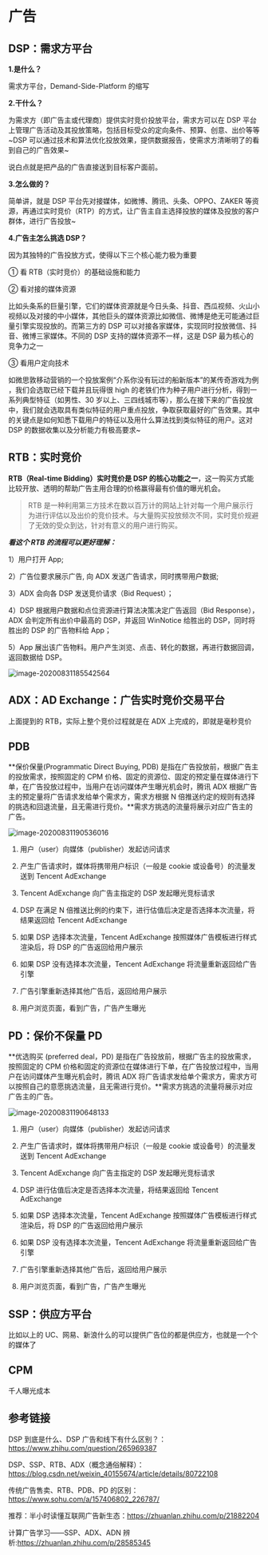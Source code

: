 # 广告

## DSP：需求方平台

**1.是什么？**

需求方平台，Demand-Side-Platform 的缩写

**2.干什么？**

为需求方（即广告主或代理商）提供实时竞价投放平台，需求方可以在 DSP 平台上管理广告活动及其投放策略，包括目标受众的定向条件、预算、创意、出价等等~DSP 可以通过技术和算法优化投放效果，提供数据报告，使需求方清晰明了的看到自己的广告效果~

说白点就是把产品的广告直接送到目标客户面前。

**3.怎么做的？**

简单讲，就是 DSP 平台先对接媒体，如微博、腾讯、头条、OPPO、ZAKER 等资源，再通过实时竞价（RTP）的方式，让广告主自主选择投放的媒体及投放的客户群体，进行广告投放~

**4.广告主怎么挑选 DSP？**

因为其独特的广告投放方式，使得以下三个核心能力极为重要

① 看 RTB（实时竞价）的基础设施和能力

② 看对接的媒体资源

比如头条系的巨量引擎，它们的媒体资源就是今日头条、抖音、西瓜视频、火山小视频以及对接的中小媒体，其他巨头的媒体资源比如微信、微博是绝无可能通过巨量引擎实现投放的。而第三方的 DSP 可以对接各家媒体，实现同时投放微信、抖音、微博三家媒体。不同的 DSP 支持的媒体资源不一样，这是 DSP 最为核心的竞争力之一

③ 看用户定向技术

如微思敦移动营销的一个投放案例“介系你没有玩过的船新版本”的某传奇游戏为例 ，我们会选取已经下载并且玩得很 high 的老铁们作为种子用户进行分析，得到一系列典型特征（如男性、30 岁以上、三四线城市等），那么在接下来的广告投放中，我们就会选取具有类似特征的用户重点投放，争取获取最好的广告效果。其中的关键点是如何知悉下载用户的特征以及用什么算法找到类似特征的用户。这对 DSP 的数据收集以及分析能力有极高要求~

## RTB：实时竞价

**RTB（Real-time Bidding）实时竞价是 DSP 的核心功能之一**，这一购买方式能比较开放、透明的帮助广告主用合理的价格赢得最有价值的曝光机会。

> RTB 是一种利用第三方技术在数以百万计的网站上针对每一个用户展示行为进行评估以及出价的竞价技术。与大量购买投放频次不同，实时竞价规避了无效的受众到达，针对有意义的用户进行购买。

**_看这个 RTB 的流程可以更好理解：_**

1）用户打开 App;

2）广告位要求展示广告, 向 ADX 发送广告请求，同时携带用户数据;

3）ADX 会向各 DSP 发送竞价请求（Bid Request）；

4）DSP 根据用户数据和点位资源进行算法决策决定广告返回（Bid Response），ADX 会判定所有出价中最高的 DSP，并返回 WinNotice 给胜出的 DSP，同时将胜出的 DSP 的广告物料给 App；

5）App 展出该广告物料。用户产生浏览、点击、转化的数据，再进行数据回调，返回数据给 DSP。

![image-20200831185542564](D:\MyConfiguration\haolong.sun\AppData\Roaming\Typora\typora-user-images\image-20200831185542564.png)

## ADX：AD Exchange：广告实时竞价交易平台

上面提到的 RTB，实际上整个竞价过程就是在 ADX 上完成的，即就是毫秒竞价

## PDB

**保价保量(Programmatic Direct Buying, PDB) 是指在广告投放前，根据广告主的投放需求，按照固定的 CPM 价格、固定的资源位、固定的预定量在媒体进行下单，在广告投放过程中，当用户在访问媒体产生曝光机会时，腾讯 ADX 根据广告主的预定量将广告请求发给单个需求方，需求方根据 N 倍推送约定的规则有选择的挑选和回退流量，且无需进行竞价。**需求方挑选的流量将展示对应广告主的广告。

![image-20200831190536016](D:\MyConfiguration\haolong.sun\AppData\Roaming\Typora\typora-user-images\image-20200831190536016.png)

1. 用户（user）向媒体（publisher）发起访问请求

2. 产生广告请求时，媒体将携带用户标识（一般是 cookie 或设备号）的流量发送到 Tencent AdExchange

3. Tencent AdExchange 向广告主指定的 DSP 发起曝光竞标请求

4. DSP 在满足 N 倍推送比例的约束下，进行估值后决定是否选择本次流量，将结果返回给 Tencent AdExchange

5. 如果 DSP 选择本次流量，Tencent AdExchange 按照媒体广告模板进行样式渲染后，将 DSP 的广告返回给用户展示

6. 如果 DSP 没有选择本次流量，Tencent AdExchange 将流量重新返回给广告引擎

7. 广告引擎重新选择其他广告后，返回给用户展示

8. 用户浏览页面，看到广告，广告产生曝光

## PD：保价不保量 PD

**优选购买 (preferred deal，PD) 是指在广告投放前，根据广告主的投放需求，按照固定的 CPM 价格和固定的资源位在媒体进行下单，在广告投放过程中，当用户在访问媒体产生曝光机会时，腾讯 ADX 将广告请求发给单个需求方，需求方可以按照自己的意愿挑选流量，且无需进行竞价。**需求方挑选的流量将展示对应广告主的广告。

![image-20200831190648133](D:\MyConfiguration\haolong.sun\AppData\Roaming\Typora\typora-user-images\image-20200831190648133.png)

1. 用户（user）向媒体（publisher）发起访问请求

2. 产生广告请求时，媒体将携带用户标识（一般是 cookie 或设备号）的流量发送到 Tencent AdExchange

3. Tencent AdExchange 向广告主指定的 DSP 发起曝光竞标请求

4. DSP 进行估值后决定是否选择本次流量，将结果返回给 Tencent AdExchange

5. 如果 DSP 选择本次流量，Tencent AdExchange 按照媒体广告模板进行样式渲染后，将 DSP 的广告返回给用户展示

6. 如果 DSP 没有选择本次流量，Tencent AdExchange 将流量重新返回给广告引擎

7. 广告引擎重新选择其他广告后，返回给用户展示

8. 用户浏览页面，看到广告，广告产生曝光

## SSP：供应方平台

比如以上的 UC、网易、新浪什么的可以提供广告位的都是供应方，也就是一个个的媒体了

## CPM

千人曝光成本

## 参考链接

DSP 到底是什么、DSP 广告和线下有什么区别？：https://www.zhihu.com/question/265969387

DSP、SSP、RTB、ADX（概念通俗解释）：https://blog.csdn.net/weixin_40155674/article/details/80722108

传统广告售卖、RTB、PDB、PD 的区别：https://www.sohu.com/a/157406802_226787/

推荐：半小时读懂互联网广告新生态：https://zhuanlan.zhihu.com/p/21882204

计算广告学习——SSP、ADX、ADN 辨析:https://zhuanlan.zhihu.com/p/28585345
